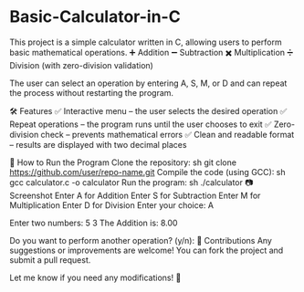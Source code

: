 # Basic-Calculator-in-C
This project is a simple calculator written in C, allowing users to perform basic mathematical operations.
➕ Addition
➖ Subtraction
✖️ Multiplication
➗ Division (with zero-division validation)

The user can select an operation by entering A, S, M, or D and can repeat the process without restarting the program.

🛠️ Features
✅ Interactive menu – the user selects the desired operation
✅ Repeat operations – the program runs until the user chooses to exit
✅ Zero-division check – prevents mathematical errors
✅ Clean and readable format – results are displayed with two decimal places

🚀 How to Run the Program
Clone the repository:
sh
git clone https://github.com/user/repo-name.git
Compile the code (using GCC):
sh
gcc calculator.c -o calculator
Run the program:
sh
./calculator
📷 Screenshot
Enter A for Addition 
Enter S for Subtraction 
Enter M for Multiplication 
Enter D for Division 
Enter your choice: A

Enter two numbers: 5 3
The Addition is: 8.00

Do you want to perform another operation? (y/n): 
📌 Contributions
Any suggestions or improvements are welcome! You can fork the project and submit a pull request.

Let me know if you need any modifications! 🚀
